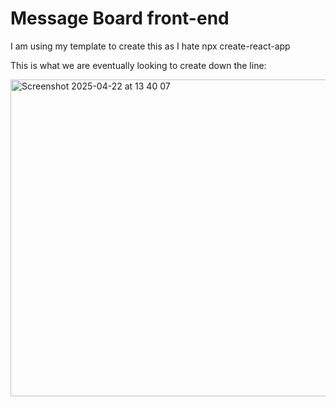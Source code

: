 # Message Board front-end 

I am using my template to create this as I hate npx create-react-app

This is what we are eventually looking to create down the line: 

<img width="507" alt="Screenshot 2025-04-22 at 13 40 07" src="https://github.com/user-attachments/assets/ec22d977-4925-48c6-8409-6edf8afd01ac" />
